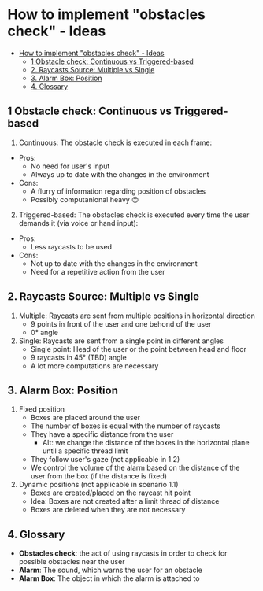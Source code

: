 # How to implement "obstacles check" - Ideas

- [How to implement "obstacles check" - Ideas](#how-to-implement-obstacles-check---ideas)
  - [1 Obstacle check: Continuous vs Triggered-based](#1-obstacle-check-continuous-vs-triggered-based)
  - [2. Raycasts Source: Multiple vs Single](#2-raycasts-source-multiple-vs-single)
  - [3. Alarm Box: Position](#3-alarm-box-position)
  - [4. Glossary](#4-glossary)

## 1 Obstacle check: Continuous vs Triggered-based
1. Continuous: The obstacle check is executed in each frame:
  - Pros:
    - No need for user's input
    - Always up to date with the changes in the environment
  - Cons:
    - A flurry of information regarding position of obstacles
    - Possibly computanional heavy :blush:
2. Triggered-based: The obstacles check is executed every time the user demands it (via voice or hand input):
  - Pros:
    - Less raycasts to be used
  - Cons:
    - Not up to date with the changes in the environment
    - Need for a repetitive action from the user

## 2. Raycasts Source: Multiple vs Single
1. Multiple: Raycasts are sent from multiple positions in horizontal direction
   - 9 points in front of the user and one behond of the user
   - 0° angle
2. Single: Raycasts are sent from a single point in different angles
   - Single point: Head of the user or the point between head and floor
   - 9 raycasts in 45° (TBD) angle
   - A lot more computations are necessary

## 3. Alarm Box: Position
1. Fixed position
   - Boxes are placed around the user
   - The number of boxes is equal with the number of raycasts
   - They have a specific distance from the user
     - Alt: we change the distance of the boxes in the horizontal plane until a specific thread limit
   - They follow user's gaze (not applicable in 1.2)
   - We control the volume of the alarm based on the distance of the user from the box (if the distance is fixed)
2. Dynamic positions (not applicable in scenario 1.1)
   - Boxes are created/placed on the raycast hit point
   - Idea: Boxes are not created after a limit thread of distance
   - Boxes are deleted when they are not necessary

## 4. Glossary
- **Obstacles check**: the act of using raycasts in order to check for possible obstacles near the user
- **Alarm**: The sound, which warns the user for an obstacle
- **Alarm Box**: The object in which the alarm is attached to